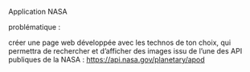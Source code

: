 Application NASA

problématique : 

créer une page web développée avec les technos de ton choix, 
qui permettra de rechercher et d’afficher des images issu de 
l’une des API publiques de la NASA : 
https://api.nasa.gov/planetary/apod